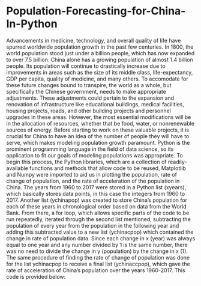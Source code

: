 # Population-Forecasting-for-China-In-Python
Advancements in medicine, technology, and overall quality of life have spurred worldwide population growth in the past few centuries. In 1800, the world population stood just under a billion people, which has now expanded to over 7.5 billion. China alone has a growing population of almost 1.4 billion people. Its population will continue to drastically increase due to improvements in areas such as the size of its middle class, life-expectancy, GDP per capita, quality of medicine, and many others. To accomodate for these future changes bound to transpire, the world as a whole, but specifically the Chinese government, needs to make appropriate adjustments. These adjustments could pertain to the expansion and renovation of infrastructure like educational buildings, medical facilities, housing projects, roads, and other building projects and personnel upgrades in these areas. However, the most essential modifications will be in the allocation of resources, whether that be food, water, or nonrenewable sources of energy. Before starting to work on these valuable projects, it is crucial for China to have an idea of the number of people they will have to serve, which makes modeling population growth paramount.
    Python is the prominent programming language in the field of data science, so its application to fit our goals of modeling populations was appropriate. To begin this process, the Python libraries, which are a collection of readily-available functions and methods that allow code to be reused, Matplotlib and Numpy were imported to aid us in plotting the population, rate of change of population, and the rate of acceleration of the population in China. The years from 1960 to 2017 were stored in a Python list (xyears), which basically stores data points, in this case the integers from 1960 to 2017. Another list (ychinapop) was created to store China’s population for each of these years in chronological order based on data from the World Bank. From there, a for loop, which allows specific parts of the code to be run repeatedly, iterated through the second list mentioned, subtracting the population of every year from the population in the following year and adding this subtracted value to a new list (ychinacpop) which contained the change in rate of population data. Since each change in x (year) was always equal to one year and any number divided by 1 is the same number, there was no need to divide the change in y (population) by the change in x (1).  The same procedure of finding the rate of change of population was done for the list ychinacpop to receive a final list (ychinaccpop), which gave the rate of acceleration of China’s population over the years 1960-2017. This code is provided below:


